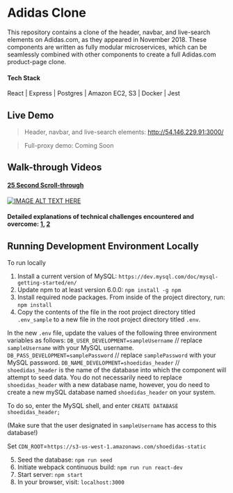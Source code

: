 # Adidas Clone

This repository contains a clone of the header, navbar, and live-search elements on Adidas.com, as they appeared in November 2018. These components are written as fully modular microservices, which can be seamlessly combined with other components to create a full Adidas.com product-page clone.

#### Tech Stack
React | Express | Postgres | Amazon EC2, S3 | Docker | Jest

## Live Demo
> Header, navbar, and live-search elements: http://54.146.229.91:3000/

> Full-proxy demo: Coming Soon

## Walk-through Videos
#### [25 Second Scroll-through](https://www.youtube.com/watch?v=iUA7akiyqQM)
[![IMAGE ALT TEXT HERE](https://i.imgur.com/CZP6LVH.gif)](https://www.youtube.com/watch?v=iUA7akiyqQM)
#### Detailed explanations of technical challenges encountered and overcome: [1](https://www.youtube.com/watch?v=rScMgF77G0U), [2](https://www.youtube.com/watch?v=XKypb11Ok2o)

## Running Development Environment Locally

To run locally
1) Install a current version of MySQL: `https://dev.mysql.com/doc/mysql-getting-started/en/`
2) Update npm to at least version 6.0.0: `npm install -g npm`
3) Install required node packages. From inside of the project directory, run: `npm install`
4) Copy the contents of the file in the root project directory titled `.env_sample` to a new file in the root project directory titled `.env`.

In the new `.env` file, update the values of the following three environment variables as follows:
`DB_USER_DEVELOPMENT=sampleUsername` // replace `sampleUsername` with your MySQL username.
`DB_PASS_DEVELOPMENT=samplePassword` // replace `samplePassword` with your MySQL password.
`DB_NAME_DEVELOPMENT=shoedidas_header` // `shoedidas_header` is the name of the database into which the component will attempt to seed data. You do not necessarily need to replace `shoedidas_header` with a new database name, however, you do need to create a new mySQL database named `shoedidas_header` on your system.

To do so, enter the MySQL shell, and enter 
`CREATE DATABASE shoedidas_header;`

(Make sure that the user designated in `sampleUsername` has access to this database!)

Set 
`CDN_ROOT`=`https://s3-us-west-1.amazonaws.com/shoedidas-static`


5) Seed the database: `npm run seed`
6) Initiate webpack continuous build: `npm run run react-dev`
7) Start server: `npm start`
8) In your browser, visit: `localhost:3000`
